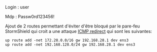 


Login : user


Mdp : Passw0rd123456!

Ajout de 2 routes permettant d'éviter d'être bloqué par le pare-feu StormShield qui croit a une attaque [ICMP redirect](https://fr.wikipedia.org/wiki/Attaque_par_redirection_ICMP) qui sont les suivantes:

    up route add -net 172.28.0.0/16 gw 192.168.28.1 dev ens3
    up route add -net 192.168.128.0/24 gw 192.168.28.1 dev ens3

